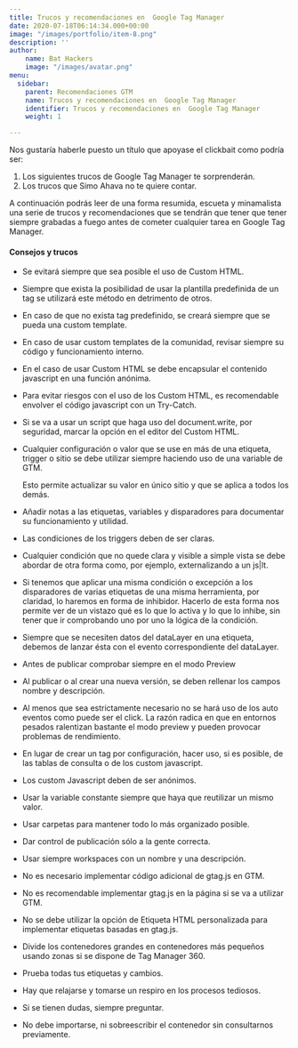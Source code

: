 ```yaml
---
title: Trucos y recomendaciones en  Google Tag Manager
date: 2020-07-18T06:14:34.000+00:00
image: "/images/portfolio/item-8.png"
description: ''
author:
    name: Bat Hackers
    image: "/images/avatar.png"
menu:
  sidebar:
    parent: Recomendaciones GTM
    name: Trucos y recomendaciones en  Google Tag Manager
    identifier: Trucos y recomendaciones en  Google Tag Manager
    weight: 1

---
```

Nos gustaría haberle puesto un título que apoyase el clickbait como podría ser:

1. Los siguientes trucos de Google Tag Manager te sorprenderán.
2. Los trucos que Simo Ahava no te quiere contar.

A continuación podrás leer de una forma resumida, escueta y minamalista una serie de trucos y recomendaciones que se tendrán que tener que tener siempre grabadas a fuego antes de cometer cualquier tarea en Google Tag Manager.

#### Consejos y trucos

* Se evitará siempre que sea posible el uso de Custom HTML.
* Siempre que exista la posibilidad de usar la plantilla predefinida de un tag se utilizará este método en detrimento de otros.
* En caso de que no exista tag predefinido, se creará siempre que se pueda una custom template.
* En caso de usar custom templates de la comunidad, revisar siempre su código y funcionamiento interno.
* En el caso de usar Custom HTML se debe encapsular el contenido javascript en una función anónima.
* Para evitar riesgos con el uso de los Custom HTML, es recomendable envolver el código javascript con un Try-Catch.
* Si se va a usar un script que haga uso del document.write, por seguridad, marcar la opción en el editor del Custom HTML.
* Cualquier configuración o valor que se use en más de una etiqueta, trigger o sitio se debe utilizar siempre haciendo uso de una variable de GTM.

  Esto permite actualizar su valor en único sitio y que se aplica a todos los demás.
* Añadir notas a las etiquetas, variables y disparadores para documentar su funcionamiento y utilidad.
* Las condiciones de los triggers deben de ser claras.
* Cualquier condición que no quede clara y visible a simple vista se debe abordar de otra forma como, por ejemplo, externalizando a un js|lt.
* Si tenemos que aplicar una misma condición o excepción a los disparadores de varias etiquetas de una misma herramienta, por claridad, lo haremos en forma de inhibidor. Hacerlo de esta forma nos permite ver de un vistazo qué es lo que lo activa y lo que lo inhibe, sin tener que ir comprobando uno por uno la lógica de la condición.
* Siempre que se necesiten datos del dataLayer en una etiqueta, debemos de lanzar ésta con el evento correspondiente del dataLayer.
* Antes de publicar comprobar siempre en el modo Preview
* Al publicar o al crear una nueva versión, se deben rellenar los campos nombre y descripción.
* Al menos que sea estrictamente necesario no se hará uso de los auto eventos como puede ser el click. La razón radica en que en entornos pesados ralentizan bastante el modo preview y pueden provocar problemas de rendimiento.
* En lugar de crear un tag por configuración, hacer uso, si es posible, de las tablas de consulta o de los custom javascript.
* Los custom Javascript deben de ser anónimos.
* Usar la variable constante siempre que haya que reutilizar un mismo valor.
* Usar carpetas para mantener todo lo más organizado posible.
* Dar control de publicación sólo a la gente correcta.
* Usar siempre workspaces con un nombre y una descripción.
* No es necesario implementar código adicional de gtag.js en GTM.
* No es recomendable implementar gtag.js en la página si se va a utilizar GTM.
* No se debe utilizar la opción de Etiqueta HTML personalizada para implementar etiquetas basadas en gtag.js.
* Divide los contenedores grandes en contenedores más pequeños usando zonas si se dispone de Tag Manager 360.
* Prueba todas tus etiquetas y cambios.
* Hay que relajarse y tomarse un respiro en los procesos tediosos.
* Si se tienen dudas, siempre preguntar.
* No debe importarse, ni sobreescribir el contenedor sin consultarnos previamente.